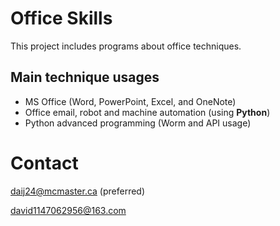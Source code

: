 # Office Skills

This project includes programs about office techniques.

## Main technique usages
* MS Office (Word, PowerPoint, Excel, and OneNote)
* Office email, robot and machine automation (using **Python**)
* Python advanced programming (Worm and API usage)

# Contact
daij24@mcmaster.ca
(preferred)

david1147062956@163.com
